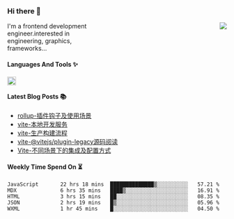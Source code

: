<!--
**zhaohuanyuu/zhaohuanyuu** is a ✨ _special_ ✨ repository because its `README.md` (this file) appears on your GitHub profile.
-->

### Hi there 👋

<picture>
  <source media="(prefers-color-scheme: dark)" srcset="https://github-readme-stats.vercel.app/api?username=zhaohuanyuu&count_private=true&show_icons=true&theme=city_lights&hide_title=true">
  <img align="right" src="https://github-readme-stats.vercel.app/api?username=zhaohuanyuu&count_private=true&show_icons=true&hide_title=true">
</picture>

<p align="left" style="width:40%">I'm a frontend development engineer.interested in engineering, graphics, frameworks...</p>

#### Languages And Tools ✨

<img align="left" height="20" src="https://skillicons.dev/icons?i=js,ts,nodejs,rust,react,vue,svelte,gatsby,graphql,nestjs" />

</br>

#### Latest Blog Posts 📚
<!-- BLOG-POST-LIST:START -->
- [rollup-插件钩子及使用场景](https://auu.zone/post/rollup-plugin)
- [vite-本地开发服务](https://auu.zone/post/vite-server)
- [vite-生产构建流程](https://auu.zone/post/vite-build)
- [vite-@vitejs/plugin-legacy源码阅读](https://auu.zone/post/vite-legacy)
- [Vite-不同场景下的集成及配置方式](https://auu.zone/post/vite-integrations)
<!-- BLOG-POST-LIST:END -->

#### Weekly Time Spend On ⏳
<!--START_SECTION:waka-->

```text
JavaScript       22 hrs 18 mins  ██████████████▒░░░░░░░░░░   57.21 %
MDX              6 hrs 35 mins   ████▒░░░░░░░░░░░░░░░░░░░░   16.91 %
HTML             3 hrs 15 mins   ██░░░░░░░░░░░░░░░░░░░░░░░   08.35 %
JSON             2 hrs 19 mins   █▒░░░░░░░░░░░░░░░░░░░░░░░   05.96 %
WXML             1 hr 45 mins    █░░░░░░░░░░░░░░░░░░░░░░░░   04.50 %
```

<!--END_SECTION:waka-->
